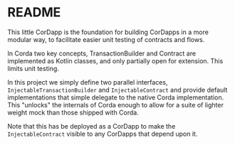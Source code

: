 README
======

This little CorDapp is the foundation for building CorDapps 
in a more modular way, to facilitate easier unit testing of contracts
and flows.

In Corda two key concepts, TransactionBuilder and  Contract are implemented
as Kotlin classes, and only partially open for extension. This limits unit 
testing. 

In this project we simply define two parallel interfaces, 
`InjectableTransactionBuilder` and `InjectableContract` and provide 
default implementations that simple delegate to the native Corda 
implementation. This "unlocks" the internals of Corda enough to allow for a 
suite of lighter weight mock than those shipped with Corda. 

Note that this has be deployed as a CorDapp to make the `InjectableContract` 
visible to any CorDapps that depend upon it.
